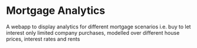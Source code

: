 # Mortgage Analytics

A webapp to display analytics for different mortgage scenarios i.e. buy to let interest only limited company purchases, modelled over different house prices, interest rates and rents
